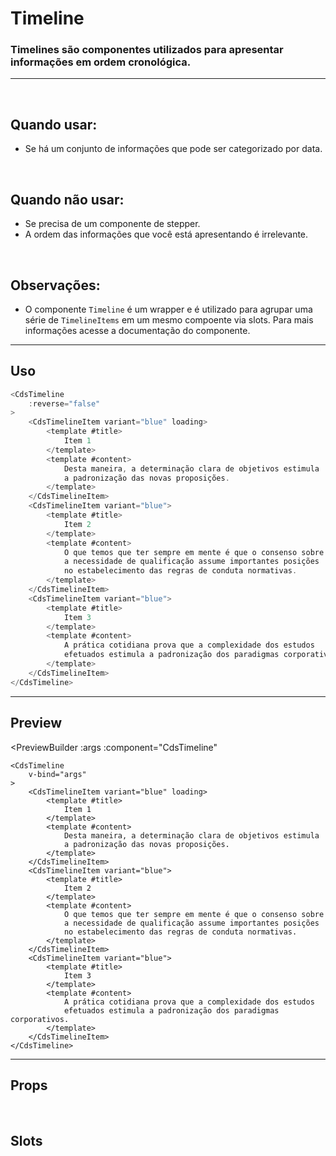 # Timeline

### Timelines são componentes utilizados para apresentar informações em ordem cronológica.
---
<br />

## Quando usar:
- Se há um conjunto de informações que pode ser categorizado por data.

<br />

## Quando não usar:
- Se precisa de um componente de stepper.
- A ordem das informações que você está apresentando é irrelevante.

<br />

## Observações:
- O componente `Timeline` é um wrapper e é utilizado para agrupar uma série de `TimelineItems` em um mesmo compoente
via slots. Para mais informações acesse a documentação do componente.

---

## Uso

```js
<CdsTimeline
	:reverse="false"
>
	<CdsTimelineItem variant="blue" loading>
		<template #title>
			Item 1
		</template>
		<template #content>
			Desta maneira, a determinação clara de objetivos estimula
			a padronização das novas proposições.
		</template>
	</CdsTimelineItem> 
	<CdsTimelineItem variant="blue">
		<template #title>
			Item 2
		</template>
		<template #content>
			O que temos que ter sempre em mente é que o consenso sobre
			a necessidade de qualificação assume importantes posições
			no estabelecimento das regras de conduta normativas.
		</template>
	</CdsTimelineItem>
	<CdsTimelineItem variant="blue">
		<template #title>
			Item 3
		</template>
		<template #content>
			A prática cotidiana prova que a complexidade dos estudos
			efetuados estimula a padronização dos paradigmas corporativos.
		</template>
	</CdsTimelineItem>
</CdsTimeline>
```

---

## Preview

<PreviewBuilder
	:args
	:component="CdsTimeline"
>
	<CdsTimeline
		v-bind="args" 
	>
		<CdsTimelineItem variant="blue" loading>
			<template #title>
				Item 1
			</template>
			<template #content>
				Desta maneira, a determinação clara de objetivos estimula
				a padronização das novas proposições.
			</template>
		</CdsTimelineItem> 
		<CdsTimelineItem variant="blue">
			<template #title>
				Item 2
			</template>
			<template #content>
				O que temos que ter sempre em mente é que o consenso sobre
				a necessidade de qualificação assume importantes posições
				no estabelecimento das regras de conduta normativas.
			</template>
		</CdsTimelineItem>
		<CdsTimelineItem variant="blue">
			<template #title>
				Item 3
			</template>
			<template #content>
				A prática cotidiana prova que a complexidade dos estudos
				efetuados estimula a padronização dos paradigmas corporativos.
			</template>
		</CdsTimelineItem>
	</CdsTimeline>
</PreviewBuilder>

---

## Props

<APITable
	name="Timeline"
	section="props"
/>
<br />

## Slots

<APITable
	name="Timeline"
	section="slots"
/>

<script setup>
import { ref } from 'vue';
import CdsTimeline from '@/components/Timeline.vue';
import CdsTimelineItem from '@/components/TimelineItem.vue';

const args = ref({
	reverse: false,
});
</script>
